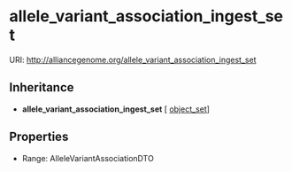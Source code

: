 # allele_variant_association_ingest_set



URI: http://alliancegenome.org/allele_variant_association_ingest_set




## Inheritance

* **allele_variant_association_ingest_set** [ [object_set](object_set.md)]



## Properties

 * Range: AlleleVariantAssociationDTO


